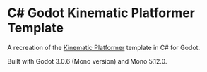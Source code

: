 # C# Godot Kinematic Platformer Template

A recreation of the [Kinematic Platformer](https://github.com/godotengine/godot-demo-projects/tree/master/2d/platformer) template in C# for Godot.

Built with Godot 3.0.6 (Mono version) and Mono 5.12.0.

